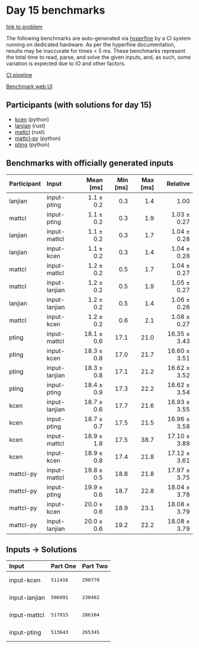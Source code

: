 # Day 15 benchmarks

[link to problem](https://adventofcode.com/2023/day/15)

The following benchmarks are auto-generated via
[hyperfine](https://github.com/sharkdp/hyperfine) by a CI system running on
dedicated hardware. As per the hyperfine documentation, results may be
inaccurate for times < 5 ms. These benchmarks represent the total time to read,
parse, and solve the given inputs, and, as such, some variation is expected due
to IO and other factors.

[CI pipeline](http://ci.papercode.net:8080/teams/main/pipelines/aoc2023)

[Benchmark web UI](https://aoc.ancalagon.black)


## Participants (with solutions for day 15)

- [kcen](https://github.com/kcen/aoc2023) (python)
- [lanjian](https://github.com/lanjian/aoc-2023) (rust)
- [mattcl](https://github.com/mattcl/aoc2023) (rust)
- [mattcl-py](https://github.com/mattcl/aoc2023-py) (python)
- [pting](https://github.com/pting/aoc2023) (python)


## Benchmarks with officially generated inputs

| Participant | Input | Mean [ms] | Min [ms] | Max [ms] | Relative |
|:---|:---|---:|---:|---:|---:|
| lanjian | input-pting | 1.1 ± 0.2 | 0.3 | 1.4 | 1.00 |
| mattcl | input-pting | 1.1 ± 0.2 | 0.3 | 1.9 | 1.03 ± 0.27 |
| lanjian | input-mattcl | 1.1 ± 0.2 | 0.3 | 1.7 | 1.04 ± 0.28 |
| lanjian | input-kcen | 1.1 ± 0.2 | 0.3 | 1.4 | 1.04 ± 0.28 |
| mattcl | input-mattcl | 1.2 ± 0.2 | 0.5 | 1.7 | 1.04 ± 0.27 |
| mattcl | input-lanjian | 1.2 ± 0.2 | 0.5 | 1.9 | 1.05 ± 0.27 |
| lanjian | input-lanjian | 1.2 ± 0.2 | 0.5 | 1.4 | 1.06 ± 0.26 |
| mattcl | input-kcen | 1.2 ± 0.2 | 0.6 | 2.1 | 1.08 ± 0.27 |
| pting | input-mattcl | 18.1 ± 0.6 | 17.1 | 21.0 | 16.35 ± 3.43 |
| pting | input-kcen | 18.3 ± 0.8 | 17.0 | 21.7 | 16.60 ± 3.51 |
| pting | input-lanjian | 18.3 ± 0.8 | 17.1 | 21.2 | 16.62 ± 3.52 |
| pting | input-pting | 18.4 ± 0.9 | 17.3 | 22.2 | 16.62 ± 3.54 |
| kcen | input-lanjian | 18.7 ± 0.6 | 17.7 | 21.6 | 16.93 ± 3.55 |
| kcen | input-pting | 18.7 ± 0.7 | 17.5 | 21.5 | 16.96 ± 3.58 |
| kcen | input-mattcl | 18.9 ± 1.8 | 17.5 | 38.7 | 17.10 ± 3.89 |
| kcen | input-kcen | 18.9 ± 0.8 | 17.4 | 21.8 | 17.12 ± 3.61 |
| mattcl-py | input-mattcl | 19.8 ± 0.5 | 18.8 | 21.8 | 17.97 ± 3.75 |
| mattcl-py | input-pting | 19.9 ± 0.6 | 18.7 | 22.8 | 18.04 ± 3.78 |
| mattcl-py | input-kcen | 20.0 ± 0.6 | 18.9 | 23.1 | 18.08 ± 3.79 |
| mattcl-py | input-lanjian | 20.0 ± 0.6 | 19.2 | 22.2 | 18.08 ± 3.79 |


## Inputs -> Solutions

| Input | Part One | Part Two |
|:---|:---|:---|
|input-kcen|<pre>511416</pre>|<pre>290779</pre>|
|input-lanjian|<pre>506891</pre>|<pre>230462</pre>|
|input-mattcl|<pre>517015</pre>|<pre>286104</pre>|
|input-pting|<pre>513643</pre>|<pre>265345</pre>|